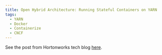 ```yaml
---
title: Open Hybrid Architecture: Running Stateful Containers on YARN
tags:
  - YARN
  - Docker
  - Containerize
  - CNCF
---
```

See the post from Hortonworks tech blog [here](https://hortonworks.com/blog/open-hybrid-architecture-running-stateful-containers-on-yarn/).
